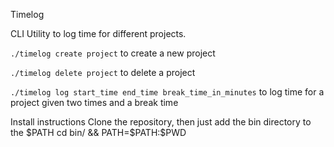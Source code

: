 Timelog

CLI Utility to log time for different projects.

`./timelog create project`
to create a new project

`./timelog delete project`
to delete a project

`./timelog log start_time end_time break_time_in_minutes`
to log time for a project given two times and a break time

Install instructions
Clone the repository, then just add the bin directory to the $PATH
cd bin/ && PATH=$PATH:$PWD
